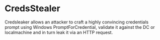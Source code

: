# CredsStealer
Credsleaker allows an attacker to craft a highly convincing credentials prompt using Windows PromptForCredential, validate it against the DC or localmachine and in turn leak it via an HTTP request.
